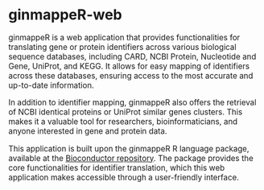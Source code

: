 # ginmappeR-web
<p class="lead" style="font-size: 1.1em;">
    ginmappeR is a web application that provides functionalities for translating gene or protein
    identifiers across various biological sequence databases, including CARD, NCBI Protein, Nucleotide
    and Gene, UniProt, and KEGG. It allows for easy mapping of identifiers across these databases,
    ensuring access to the most accurate and up-to-date information.
</p>
<p class="lead" style="font-size: 1.1em;">
    In addition to identifier mapping, ginmappeR also offers the retrieval of NCBI identical proteins or
    UniProt similar genes clusters. This makes it a valuable tool for researchers, bioinformaticians,
    and anyone interested in gene and protein data.
</p>
<p class="lead" style="font-size: 1.1em;">
    This application is built upon the ginmappeR R language package, available at the <a
        href="https://bioconductor.org/packages/ginmappeR">Bioconductor repository</a>. The package
    provides the core functionalities for identifier translation, which this web application makes
    accessible through a user-friendly interface.
</p>
